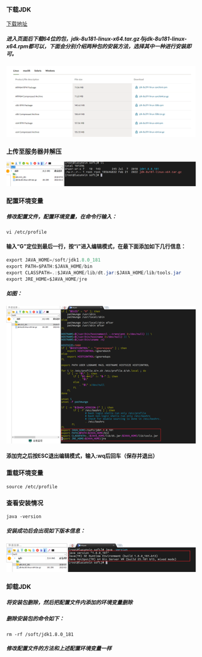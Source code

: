 ### 下载JDK
[下载地址](https://www.oracle.com/java/technologies/downloads/#java8/)
##### 进入页面后下载64位的包，jdk-8u181-linux-x64.tar.gz与jdk-8u181-linux-x64.rpm都可以，下面会分别介绍两种包的安装方法，选择其中一种进行安装即可。

![Linux配置JDK-1.png](./images/Linux配置JDK/Linux配置JDK-1.png)

### 上传至服务器并解压

![Linux配置JDK-1.png](./images/Linux配置JDK/Linux配置JDK-2.png)

### 配置环境变量

##### 修改配置文件，配置环境变量，在命令行输入：
```F#
vi /etc/profile
```


#### 输入“G”定位到最后一行，按“i”进入编辑模式，在最下面添加如下几行信息：
```Java
export JAVA_HOME=/soft/jdk1.8.0_181
export PATH=$PATH:$JAVA_HOME/bin
export CLASSPATH=.:$JAVA_HOME/lib/dt.jar:$JAVA_HOME/lib/tools.jar
export JRE_HOME=$JAVA_HOME/jre
```

##### 如图：

![Linux配置JDK-1.png](./images/Linux配置JDK/Linux配置JDK-3.png)

#### 添加完之后按ESC退出编辑模式，输入:wq后回车（保存并退出）

### 重载环境变量

```F#
source /etc/profile
```

### 查看安装情况

```F#
java -version
```

##### 安装成功后会出现如下版本信息：

![Linux配置JDK-1.png](./images/Linux配置JDK/Linux配置JDK-4.png)

### 卸载JDK

##### 将安装包删除，然后把配置文件内添加的环境变量删除

##### 删除安装包的命令如下：

```F#
rm -rf /soft/jdk1.8.0_181
```

##### 修改配置文件的方法和上述配置环境变量一样



